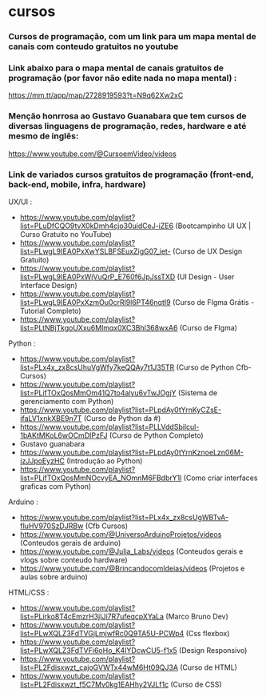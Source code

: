 # cursos
### Cursos de programação, com um link para um mapa mental de canais com conteudo gratuitos no youtube

### Link abaixo para o mapa mental de canais gratuitos de programação (por favor não edite nada no mapa mental) :
https://mm.tt/app/map/2728919593?t=N9q62Xw2xC

### Menção honrrosa ao Gustavo Guanabara que tem cursos de diversas linguagens de programação, redes, hardware e até mesmo de inglês: 
https://www.youtube.com/@CursoemVideo/videos

### Link de variados cursos gratuitos de programação (front-end, back-end, mobile, infra, hardware)
UX/UI :
- https://www.youtube.com/playlist?list=PLuDfCQO9tvX0kDmh4cjo30uidCeJ-iZE6 (Bootcampinho UI UX | Curso Gratuito no YouTube)
- https://www.youtube.com/playlist?list=PLwgL9IEA0PxXwYSLBFSEuxZigG07_iet- (Curso de UX Design Gratuito)
- https://www.youtube.com/playlist?list=PLwgL9IEA0PxWjVuQrP_E760f6JpJssTXD (UI Design - User Interface Design)
- https://www.youtube.com/playlist?list=PLwgL9IEA0PxXzmOu0crRl9l6PT46nqtI9 (Curso de FIgma Grátis - Tutorial Completo)
- https://www.youtube.com/playlist?list=PLtNBjTkgoUXxu6Mlmqx0XC3Bhl368wxA6 (Curso de FIgma)


Python :
- https://www.youtube.com/playlist?list=PLx4x_zx8csUhuVgWfy7keQQAy7t1J35TR (Curso de Python Cfb-Cursos)
- https://www.youtube.com/playlist?list=PLifTOxQosMmOm41Q7to4alyu6vTwJOgjY (Sistema de gerenciamento com Python)
- https://www.youtube.com/playlist?list=PLpdAy0tYrnKyCZsE-ifaLV1xnkXBE9n7T (Curso de Python da #)
- https://www.youtube.com/playlist?list=PLLVddSbilcul-1bAKtMKoL6wOCmDIPzFJ (Curso de Python Completo)
- Gustavo guanabara
- https://www.youtube.com/playlist?list=PLpdAy0tYrnKznoeLzn06M-izJJpoEyzHC (Introdução ao Python)
- https://www.youtube.com/playlist?list=PLifTOxQosMmNOcvyEA_NOmnM6FBdbrY1l (Como criar interfaces graficas com Python)

Arduino : 
- https://www.youtube.com/playlist?list=PLx4x_zx8csUgWBTvA-fluHV970SzDJRBw (Cfb Cursos)
- https://www.youtube.com/@UniversoArduinoProjetos/videos (Conteudos gerais de arduino)
- https://www.youtube.com/@Julia_Labs/videos (Conteudos gerais e vlogs sobre conteudo hardware)
- https://www.youtube.com/@BrincandocomIdeias/videos (Projetos e aulas sobre arduino)

HTML/CSS : 
- https://www.youtube.com/playlist?list=PLirko8T4cEmzrH3jIJi7R7ufeqcpXYaLa (Marco Bruno Dev)
- https://www.youtube.com/playlist?list=PLwXQLZ3FdTVGjLmjwfRc0Q9TA5U-PCWp4 (Css flexbox)
- https://www.youtube.com/playlist?list=PLwXQLZ3FdTVFi6oHo_K4IYDcwCU5-f1x5 (Design Responsivo)
- https://www.youtube.com/playlist?list=PL2Fdisxwzt_cajoGVWTx44wM6Ht09QJ3A (Curso de HTML)
- https://www.youtube.com/playlist?list=PL2Fdisxwzt_f5C7Mv0kg1EAHhy2VJLf1c (Curso de CSS)
